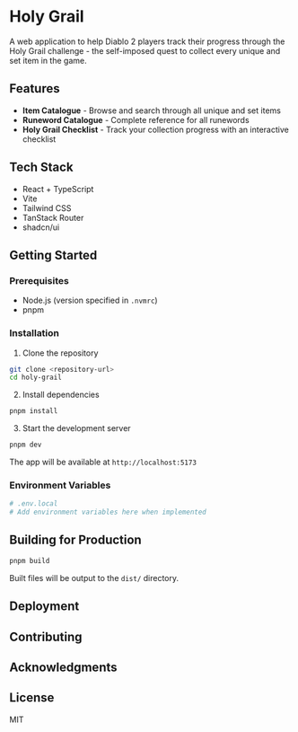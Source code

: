 # Holy Grail

A web application to help Diablo 2 players track their progress through the Holy Grail challenge - the self-imposed quest to collect every unique and set item in the game.

## Features

- **Item Catalogue** - Browse and search through all unique and set items
- **Runeword Catalogue** - Complete reference for all runewords
- **Holy Grail Checklist** - Track your collection progress with an interactive checklist

## Tech Stack

- React + TypeScript
- Vite
- Tailwind CSS
- TanStack Router
- shadcn/ui

## Getting Started

### Prerequisites

- Node.js (version specified in `.nvmrc`)
- pnpm

### Installation

1. Clone the repository

```bash
git clone <repository-url>
cd holy-grail
```

2. Install dependencies

```bash
pnpm install
```

3. Start the development server

```bash
pnpm dev
```

The app will be available at `http://localhost:5173`

### Environment Variables

<!-- TODO: Add environment variables documentation when needed -->

```bash
# .env.local
# Add environment variables here when implemented
```

## Building for Production

```bash
pnpm build
```

Built files will be output to the `dist/` directory.

## Deployment

<!-- TODO: Add deployment instructions -->

## Contributing

<!-- TODO: Add contributing guidelines -->

## Acknowledgments

<!-- TODO: Add credits and acknowledgments -->

## License

MIT
